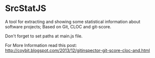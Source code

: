 SrcStatJS
=========

A tool for extracting and showing some statistical information about software projects; Based on Git, CLOC and git-score.

Don't forget to set paths at main.js file.

For More Information read this post:
http://coybit.blogspot.com/2013/12/gitinspector-git-score-cloc-and.html
